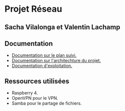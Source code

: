 # Projet Réseau
Sacha Vilalonga et Valentin Lachamp
---
## Documentation

- [Documentation sur le plan suivi.](https://github.com/Agrorec/network_project/blob/master/plan.md)
- [Documentation sur l'architechture du projet.](https://github.com/Agrorec/network_project/blob/master/doc_architecture.md)
- [Documentation d'exploitation.](https://github.com/Agrorec/network_project/blob/master/doc_exploitation.md)

## Ressources utilisées

- Raspberry 4.
- OpenVPN pour le VPN.
- Samba pour le partage de fichiers.
